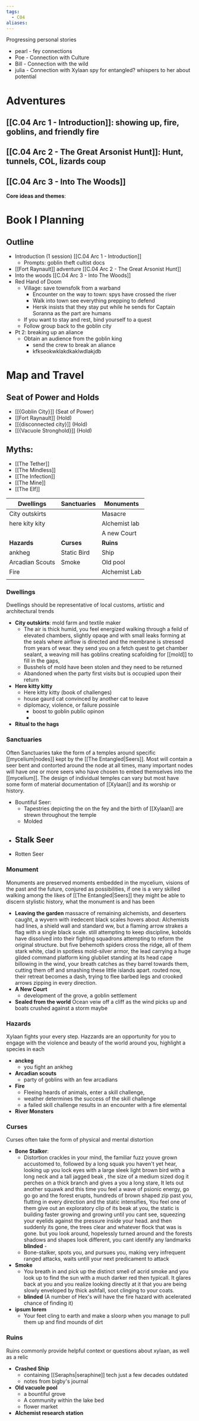 ```yaml
---
tags:
  - C04
aliases:
---
```

Progressing personal stories 
- pearl - fey connections 
- Poe - Connection with Culture
- Bill - Connection with the wild
- julia - Connection with Xylaan spy for entangled? whispers to her about potential


 # Adventures
 ## [[C.04 Arc 1 - Introduction]]: showing up, fire, goblins, and friendly fire

 ## [[C.04 Arc 2 - The Great Arsonist Hunt]]: Hunt, tunnels, COL, lizards coup

 ## [[C.04 Arc 3 - Into The Woods]]
 **Core ideas and themes**: 

 
 # Book I Planning 
  ## Outline 
 - Introduction (1 session) [[C.04 Arc 1 - Introduction]]
	 - Prompts: goblin theft cultist docs  
 - [[Fort Raynault]] adventure [[C.04 Arc 2 - The Great Arsonist Hunt]]
 - Into the woods [[C.04 Arc 3 - Into The Woods]] 
 - Red Hand of Doom 
	- Village: save townsfolk from a warband
		- Encounter on the way to town: spys have crossed the river 
		- Walk into town see everything prepping to defend 
		- Hersk insists that they stay put while he sends for Captain Soranna as the part are humans 
	- If you want to stay and rest, bind yourself to a quest 
	- Follow group back to the goblin city
- Pt 2: breaking up an aliance
	- Obtain an audience from the goblin king 
		- send the crew to break an aliance   
		- kfkseokwklakdkaklwdlakjdb


 
 # Map and Travel
  ## Seat of Power and Holds
- [[{Goblin City}]] (Seat of Power)
- [[Fort Raynault]] (Hold)
- [[{disconnected city}]] (Hold)
- [[{Vacuole Stronghold}]] (Hold)

 ## Myths:
 - [[The Tether]]
 - [[The Mindless]]
 - [[The Infection]]
 - [[The Mine]]
 - [[The Elf]]



| Dwellings       | Sanctuaries | Monuments     |
| --------------- | ----------- | ------------- |
| City outskirts  |             | Masacre       |
| here kity kity  |             | Alchemist lab |
|                 |             | A new Court   |
| **Hazards**     | **Curses**  | **Ruins**     |
| ankheg          | Static Bird | Ship          |
| Arcadian Scouts | Smoke       | Old pool      |
| Fire            |             | Alchemist Lab |
|                 |             |               |


 ### Dwellings 
 Dwellings should be representative of local customs, artistic and architectural trends
 - **City outskirts**: mold farm and textile maker 
	 - The air is thick humid, you feel energized walking through a feild of elevated chambers, slightly opaqe and with small leaks forming at the seals where airflow is directed and the membrane is stressed from years of wear. they send you on a fetch quest to get chamber sealant, a weaving mill has goblins creating scafolding for [[mold]] to fill in the gaps,
	 - Busshels of mold have been stolen and they need to be returned 
	 - Abandoned when the party first visits but is occupied upon their return 
 - **Here kitty kitty**
	 - Here kitty kitty (book of challenges)
	 - house gaurd cat convinced by another cat to leave
	 - diplomacy,  violence, or failure possinle
		 - boost to goblin public opinon
		 -
 - **Ritual to the hags**

 ### Sanctuaries 
 Often Sanctuaries take the form of a temples around specific [[mycelium|nodes]] kept by the [[The Entangled|Seers]]. Most will contain a seer bent and contorted around the node at all times, many important nodes will have one or more seers who have chosen to embed themselves into the [[mycelium]]. The design of individual temples can vary but most have some form of material documentation of [[Xylaan]] and its worship or history.
 
 - Bountiful Seer:
	 - Tapestries depicting the on the fey and the birth of [[Xylaan]] are strewn throughout the temple
	 -  Molded 
 - Stalk Seer
	 - 
 - Rotten Seer

 ### Monument
 Monuments are preserved moments embedded in the mycelium, visions of the past and the future, conjured as possibilities, if one is a very skilled walking among the likes of [[The Entangled|Seers]] they might be able to discern stylistic history, what the monument is and has been 
 - **Leaving the garden** massacre of remaining alchemists, and deserters caught, a wyvern with iredecent black scales hovers about: Alchemists had lines, a shield wall and standard ww, but a flaming arrow strakes a flag with a single black scale. still attempting to keep discipline, kobolds have dissolved into their fighting squadrons attempting to reform the original structure. but five behemoth spiders cross the ridge, all of them stark white, clad in spotless mold-silver armor, the lead carrying a huge gilded command platform king glubliet standing at its head cape billowing in the wind, your breath catches as they barrel towards them, cutting them off and smashing these little islands apart. routed now, their retreat becomes a dash, trying to flee barbed legs and crooked arrows zipping in every direction. 
 - **A New Court** 
	 - development of the grove, a goblin settlement
 - **Sealed from the world** Ocean veiw off a cliff as the wind picks up and boats crushed against a storm maybe

 ### Hazards 
 Xylaan fights your every step. Hazzards are an opportunity for you to engage with the violence and beauty of the world around you, highlight a species in each 
 - **anckeg**
	 - you fight an ankheg
 - **Arcadian scouts**
	 - party of goblins with an few arcadians
 - **Fire**
	 - Fleeing heards of animals, enter a skill challenge, 
	 - weather determines the success of the skill challenge 
	 - a failed skill challenge results in an encounter with a fire elemental 
 - **River Monsters**

 ### Curses 
 Curses often take the form of physical and mental distortion
 - **Bone Stalker**: 
	 - Distortion crackles in your mind, the familiar fuzz youve grown accustomed to, followed by a long squak you haven't yet hear, looking up you lock eyes with a large sleek light brown bird with a long neck and a tall jagged beak , the size of a medium sized dog it perches on a thick branch and gives a you a long stare, It lets out another squawk and this time you feel a wave of psionic energy, go go go and the forest erupts, hundreds of brown shaped zip past you, flutting in every direction and the static intensifies, You feel one of them give out an exploratory clip of its beak at you, the static is building faster growing and growing until you cant see,  squeezing your eyelids against the pressure inside your head. and then suddenly its gone, the trees clear and whatever flock that was is gone. but you look around, hopelessly turned around and the forests shadows and shapes look different, you cant identify any landmarks **blinded** - 
	 - Bone-stalker, spots you, and pursues you, making very infrequent ranged attacks, waits untill your next predicament to attack
 - **Smoke**
	 - You breath in and pick up the distinct smell of acrid smoke and you look up to find the sun with a much darker red then typicall. It glares back at you and you realize looking directly at it that you are being slowly enveloped by thick ashfall, soot clinging to your coats. 
	 - **blinded** (A number of Hex's will have the fire hazard with acelerated chance of finding it)
 - **ipsum lorem**
	 - Your feet cling to earth and make a sloorp when you manage to pull them up and find mounds of dirt 


 ### Ruins
Ruins commonly provide helpful context or questions about xylaan, as well as a relic 
 - **Crashed Ship**
	 - containing [[Seraphs|seraphine]] tech just a few decades outdated
	 - notes from bigby's journal
 - **Old vacuole pool**
	 - a bountiful grove
	 - A community within the lake bed
	 - flower market 
 -  **Alchemist research station**



